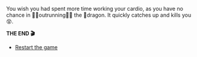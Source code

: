 You wish you had spent more time working your cardio, as you have no chance in 🏃‍♂️outrunning🏃‍♀️ the 🐉dragon. 
It quickly catches up and kills you 😵.

**THE END 🎬**

- [Restart the game](../begin-journey.md)
